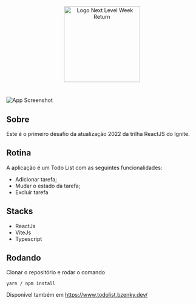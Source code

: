 <div align=center>
  <img src="https://i.imgur.com/cVAsZfL.png" alt="Logo Next Level Week Return" width="200px">
</div>

#

![App Screenshot](https://i.imgur.com/SqudCk2.png)

## Sobre
Este é o primeiro desafio da atualização 2022 da trilha ReactJS do Ignite.

## Rotina

A aplicação é um Todo List com as seguintes funcionalidades:
- Adicionar tarefa;
- Mudar o estado da tarefa;
- Excluir tarefa

## Stacks
- ReactJs
- ViteJs
- Typescript

## Rodando

Clonar o repositório e rodar o comando
```
yarn / npm install
```

Disponível também em https://www.todolist.bzenky.dev/
